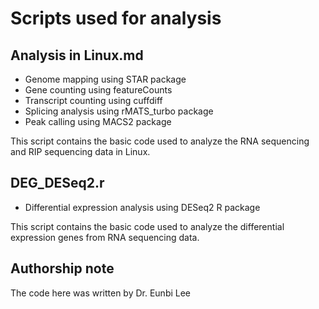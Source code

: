 # Scripts used for analysis

## Analysis in Linux.md

* Genome mapping using STAR package
* Gene counting using featureCounts
* Transcript counting using cuffdiff
* Splicing analysis using rMATS_turbo package
* Peak calling using MACS2 package

This script contains the basic code used to analyze the RNA sequencing and RIP sequencing data in Linux.


## DEG_DESeq2.r 

* Differential expression analysis using DESeq2 R package 

This script contains the basic code used to analyze the differential expression genes from RNA sequencing data.



## Authorship note
The code here was written by Dr. Eunbi Lee
